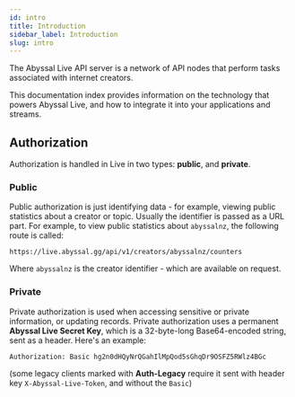 ```yaml
---
id: intro
title: Introduction
sidebar_label: Introduction
slug: intro
---
```


The Abyssal Live API server is a network of API nodes that perform tasks associated with internet creators.  
  
This documentation index provides information on the technology that powers Abyssal Live, and how to
integrate it into your applications and streams.

## Authorization
Authorization is handled in Live in two types: **public**, and **private**.
  
### Public
Public authorization is just identifying data - for example, viewing public statistics
about a creator or topic. Usually the identifier is passed as a URL part. For example, to view public statistics about `abyssalnz`, the following
route is called:
```
https://live.abyssal.gg/api/v1/creators/abyssalnz/counters
```
Where `abyssalnz` is the creator identifier - which are available on request.

### Private
Private authorization is used when accessing sensitive or private information, or updating records.
Private authorization uses a permanent **Abyssal Live Secret Key**, which is a 32-byte-long Base64-encoded string, sent as a header.
Here's an example:
```headers
Authorization: Basic hg2n0dHQyNrQGahIlMpQod5sGhqDr9OSFZ5RWlz4BGc
```
(some legacy clients marked with **Auth-Legacy** require it sent with header key `X-Abyssal-Live-Token`, and without the `Basic`)